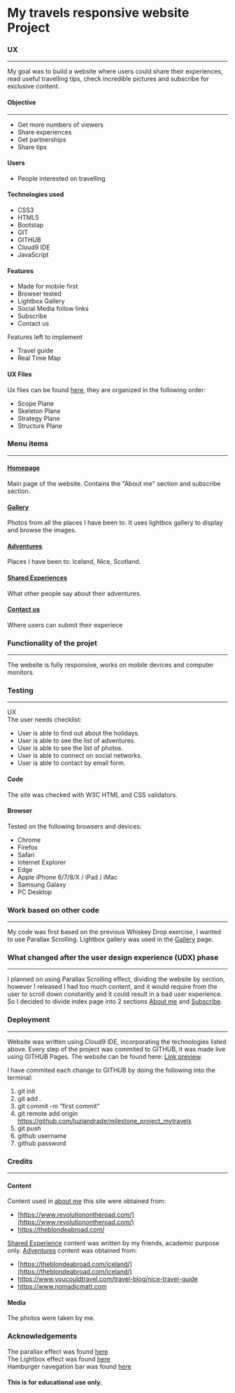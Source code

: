 # My travels responsive website Project

### UX
---
My goal was to build a website where users could share their experiences, read useful travelling tips, check incredible pictures and subscribe for exclusive content.

#### Objective
---

* Get more numbers of viewers
* Share experiences
* Get partnerships
* Share tips

#### Users

* People interested on travelling

#### Technologies used

* CSS3
* HTML5
* Bootstap
* GIT
* GITHUB
* Cloud9 IDE
* JavaScript

#### Features

* Made for mobile first
* Browser tested
* Lightbox Gallery
* Social Media follow links
* Subscribe
* Contact us

Features left to implement

* Travel guide
* Real Time Map

#### UX Files

Ux files can be found [here](https://github.com/luziandrade/milestone_project_mytravels/tree/master/user-design-experience "Luana's user"), they are organized in the following order:
+ Scope Plane
+ Skeleton Plane
+ Strategy Plane
+ Structure Plane


### Menu items
---

#### [Homepage](https://mytravels-milestone-luanaandrade.c9users.io/index.html "Luana's Homepage")
Main page of the website. Contains the "About me" section and subscribe section.

#### [Gallery](https://mytravels-milestone-luanaandrade.c9users.io/gallery.html "Gallery")
Photos from all the places I have been to. It uses lightbox gallery to display and browse the images.

#### [Adventures](https://mytravels-milestone-luanaandrade.c9users.io/adventures.html "Luana's adventures")
Places I have been to: Iceland, Nice, Scotland.

#### [Shared Experiences](https://mytravels-milestone-luanaandrade.c9users.io/share.html "Share")
What other people say about their adventures.

#### [Contact us](https://mytravels-milestone-luanaandrade.c9users.io/contactus.html "Contact us")
Where users can submit their experiece 


### Functionality of the projet
---
The website is fully responsive, works on mobile devices and computer monitors.

### Testing
---
UX  
The user needs checklist:
+ User is able to find out about the holidays.
+ User is able to see the list of adventures.
+ User is able to see the list of photos.
+ User is able to connect on social networks.
+ User is able to contact by email form.

#### Code

The site was checked with W3C HTML and CSS validators. 

#### Browser

Tested on the following browsers and devices:

+ Chrome
+ Firefox
+ Safari
+ Internet Explorer
+ Edge
+ Apple iPhone 6/7/8/X / iPad / iMac
+ Samsung Galaxy
+ PC Desktop

### Work based on other code
---
My code was first based on the previous Whiskey Drop exercise, I wanted to use Parallax Scrolling.
Lightbox gallery was used in the [Gallery](https://mytravels-milestone-luanaandrade.c9users.io/gallery.html) page.

### What changed after the user design experience (UDX) phase
---
I planned on using Parallax Scrolling effect, dividing the website by section, however I released I had too much content, and 
it would require from the user to scroll down constantly and it could result in a bad user experience. So I decided to 
divide index page into 2 sections [About me](https://mytravels-milestone-luanaandrade.c9users.io/index.html) and [Subscribe](https://mytravels-milestone-luanaandrade.c9users.io/index.html).

### Deployment
---
Website was written using Cloud9 IDE, incorporating the technologies listed above. Every step of the project was commited to GITHUB, 
it was made live using GITHUB Pages. The website can be found here: [Link preview](https://luziandrade.github.io/milestone_project_mytravels/ "").

I have commited each change to GITHUB by doing the following into the terminal:
1. git init
2. git add .
3. git commit -m "first commit"
4. git remote add origin https://github.com/luziandrade/milestone_project_mytravels
5. git push
6. github username
7. github password

### Credits
---

#### Content

Content used in [about me](https://mytravels-milestone-luanaandrade.c9users.io/index.html "Luana's Homepage") this site were obtained from:
+ [https://www.revolutionontheroad.com/](https://www.revolutionontheroad.com/)
+ https://theblondeabroad.com/

[Shared Experience](https://mytravels-milestone-luanaandrade.c9users.io/share.html "Share") content was written by my friends, academic purpose only.
[Adventures](https://mytravels-milestone-luanaandrade.c9users.io/adventures.html "Luana's adventures") content was obtained from:
+ [https://theblondeabroad.com/iceland/](https://theblondeabroad.com/iceland/)
+ https://www.youcouldtravel.com/travel-blog/nice-travel-guide
+ https://www.nomadicmatt.com 

#### Media

The photos were taken by me.

### Acknowledgements

The parallax effect was found [here](https://www.w3schools.com/howto/howto_css_parallax.asp)  
The Lightbox effect was found [here](https://demo.tutorialzine.com/2017/02/freebie-4-bootstrap-gallery-templates/#grid)  
Hamburger navegation bar was found [here](https://getbootstrap.com/docs/4.0/components/navbar/)

#### This is for educational use only.

